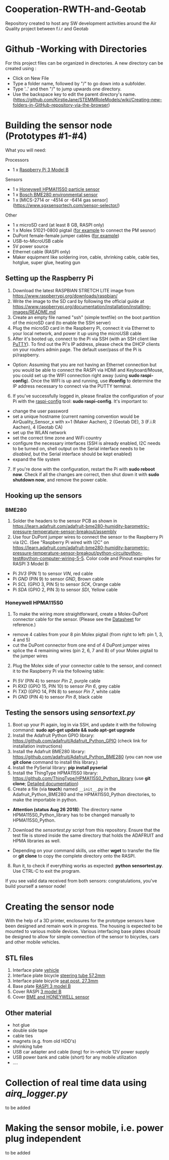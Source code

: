 # Cooperation-RWTH-and-Geotab
Repository created to host any SW development activities around the Air Quality project between f.i.r and Geotab

# Github -Working with Directories
For this project files can be organized in directories. A new directory can be created using : 
- Click on New File
- Type a folder name, followed by "/" to go down into a subfolder.
- Type '..' and then "/" to jump upwards one directory.
- Use the backspace key to edit the parent directory's name. (https://github.com/KirstieJane/STEMMRoleModels/wiki/Creating-new-folders-in-GitHub-repository-via-the-browser)

# Building the sensor node (Prototypes #1-#4)
What you will need:

Processors
- 1 x [Raspberry Pi 3 Model B](https://www.raspberrypi.org/products/raspberry-pi-3-model-b/)

Sensors
- 1 x [Honeywell HPMA115S0 particle sensor](http://www.farnell.com/datasheets/2313714.pdf)
- 1 x [Bosch BME280 environmental sensor](https://www.adafruit.com/product/2652)
- 1 x [MICS-2714 or -4514 or -6414 gas sensor] (https://www.sgxsensortech.com/sensor-selector/)

Other
- 1 x microSD card (at least 8 GB, RASPI only)
- 1 x Molex 51021-0800 pigtail ([for example](https://www.mouser.de/) to connect the PM sesnor)
- DuPont female-female jumper cables ([for example](https://www.amazon.de/Aukru-20cm-female-female-Steckbr%C3%BCcken-Drahtbr%C3%BCcken/dp/B00OL6JZ3C))
- USB-to-MicroUSB cable
- 5V power source
- Ethernet cable (RASPI only)
- Maker equipment like soldering iron, cable, shrinking cable, cable ties, hotglue, super glue, heating gun

## Setting up the Raspberry Pi
1. Download the latest RASPBIAN STRETCH LITE image from https://www.raspberrypi.org/downloads/raspbian/
2. Write the image to the SD card by following the official guide at https://www.raspberrypi.org/documentation/installation/installing-images/README.md
3. Create an empty file named "ssh" (simple textfile) on the boot partition of the microSD card (to enable the SSH server)
4. Plug the microSD card in the Raspberry Pi, connect it via Ethernet to your local network, and power it up using the microUSB cable
5. After it's booted up, connect to the Pi via SSH (with an SSH client like [PuTTY](https://www.putty.org/)). To find out the Pi's IP address, please check the DHCP clients on your routers admin page. The default user/pass of the Pi is pi/raspberry.
  - Option: Assuming that you are not having an Ethernet connection but you would be able to connect the RASPI via HDMI and Keyboard/Mouse, you could set up the WIFI connection right away (using **sudo raspi-config**). Once the WIFI is up and running, use **ifconfig** to determine the IP address necessary to connect via the PUTTY terminal.
6. If you've successfully logged in, please finalize the configuration of your Pi with the [raspi-config](https://www.raspberrypi.org/documentation/configuration/raspi-config.md) tool: **sudo raspi-config**. It's important to:
  - change the user password
  - set a unique hostname (current naming convention would be AirQuality_Sensor_x with x=1 (Maker Aachen), 2 (Geotab DE), 3 (F.i.R Aachen), 4 (Geotab CA)
  - set up the WLAN network
  - set the correct time zone and WiFi country
  - configure the necessary interfaces (SSH is already enabled, I2C needs to be turned on, shell output on the Serial interface needs to be *disabled*, but the Serial interface should be kept enabled)
  - expand the file system
7. If you're done with the configuration, restart the Pi with **sudo reboot now**. Check if all the changes are correct, then shut down it with **sudo shutdown now**, and remove the power cable.

## Hooking up the sensors
### BME280
1. Solder the headers to the sensor PCB as shown in https://learn.adafruit.com/adafruit-bme280-humidity-barometric-pressure-temperature-sensor-breakout/assembly
2. Use four DuPont jumper wires to connect the sensor to the Raspberry Pi via I2C. (See "Raspberry Pi wired with I2C" on https://learn.adafruit.com/adafruit-bme280-humidity-barometric-pressure-temperature-sensor-breakout/python-circuitpython-test#python-computer-wiring-5-5. Color code and Pinout examples for RASPI 3 Model B:
- Pi *3V3* (PIN 1) to sensor *VIN*, red cable
- Pi *GND* (PIN 9) to sensor *GND*, Brown cable
- Pi *SCL* (GPIO 3, PIN 5) to sensor *SCK*, Orange cable
- Pi *SDA* (GPIO 2, PIN 3) to sensor *SDI*, Yellow cable

### Honeywell HPMA115S0
1. To make the wiring more straightforward, create a Molex-DuPont connector cable for the sensor. (Please see the [Datasheet](http://www.farnell.com/datasheets/2313714.pdf) for reference.)
- remove 4 cables from your 8 pin Molex pigtail (from right to left: pin 1, 3, 4 and 5)
- cut the DuPont connector from one end of 4 DuPont jumper wires
- splice the 4 remaining wires (pin 2, 6, 7 and 8) of your Molex pigtail to the jumper wires
2. Plug the Molex side of your connector cable to the sensor, and connect it to the Raspberry Pi via the following table:
- Pi *5V* (PIN 4) to sensor *Pin 2*, purple cable
- Pi *RXD* (GPIO 15, PIN 10) to sensor *Pin 6*, grey cable
- Pi *TXD* (GPIO 14, PIN 8) to sensor *Pin 7*, white cable
- Pi *GND* (PIN 4) to sensor *Pin 8*, black cable

## Testing the sensors using *sensortext.py*
1. Boot up your Pi again, log in via SSH, and update it with the following command: **sudo apt-get update && sudo apt-get upgrade**
2. Install the Adafruit Python GPIO library: https://github.com/adafruit/Adafruit_Python_GPIO (check link for installation instructions)
3. Install the Adafruit BME280 library: https://github.com/adafruit/Adafruit_Python_BME280 (you can now use **git clone** command to install this library.)
4. Install the PySerial library: **pip install pyserial**
5. Install the ThingType HPMA115S0 library: https://github.com/ThingType/HPMA115S0_Python_library (use **git clone**; [Detailed documentation](https://thingtype.com/blog/using-an-hpma115s0-air-particles-sensor-with-a-raspberry-pi/))
6. Create a file (via **touch**) named `__init__`.py in the Adafruit_Python_BME280 and the HPMA115S0_Python directories, to make the importable in python. 
  - **Attention (status Aug 26 2018)**: The directory name HPMA115S0_Python_library has to be changed manually to HPMA115S0_Python.
7. Download the *sensortest.py* script from this repository. Ensure that the test file is stored inside the same directory that holds the ADAFRUIT and HPMA libraries as well. 
- Depending on your command skills, use either **wget** to transfer the file or **git clone** to copy the complete directory onto the RASPI.
8. Run it, to check if everything works as expected: **python sensortest.py**. Use CTRL-C to exit the program.

If you see valid data received from both sensors: congratulations, you've build yourself a sensor node!

# Creating the sensor node
With the help of a 3D printer, enclosures for the prototype sensors have been designed and remain work in progress. The housing is expected to be mounted to various mobile devices. Various interfacing base plates should be designed to allow for simple connection of the sensor to bicycles, cars and other mobile vehicles.

## STL files
1. Interface plate [vehicle](https://www.tinkercad.com/things/4Xz4JrNgmcE/editv2?sharecode=PCdHlDFncot4dArcW4hcWTQBgAOv3JHcGKH7myIfJUY=)
2. Interface plate bicycle [steering tube 57.2mm](https://www.tinkercad.com/things/jzmpo4tGQez/editv2?sharecode=1q4hmiGckp7A3iOZSZWTwA4aEF93UhBmeYaSY_0_uzE=)
3. Interface plate bicycle [seat post. 27.3mm](https://www.tinkercad.com/things/e2KdwUPzHp4-air-quality-bottom-adaptor-bike-seat-post-273mm/editv2?sharecode=tH-ZwkKY2VoDqsauvy4q2hLqFmQomjW-M0TOkkHZojo=)
4. Base plate [RASPI 3 model B](https://www.tinkercad.com/things/1gGCnCky6An-spectacular-allis/edit?&sharecode=RH8EePABKeKxCpGJCp6Acry-V-7am-ZyMxsMLUgiqa0=)
5. Cover RASPI [3 model B](https://www.tinkercad.com/things/88hw1V2CLJA/editv2?sharecode=Jthvr0qztWBviDRTiyt8R4J0hbHZ-XgIrdv957fNIdI=)
6. Cover [BME and HONEYWELL sensor](https://www.tinkercad.com/things/6zZtiDeTbDL/editv2?sharecode=hv0o3lNThIFnXw16Q4WmttxLdtT7ksC8-y0OA-khdSg=)

## Other material
- hot glue
- double side tape
- cable ties
- magnets (e.g. from old HDD's)
- shrinking tube
- USB car adapter and cable (long) for in-vehicle 12V power supply
- USB power bank and cable (short) for any mobile utilization
- ....

# Collection of real time data using *airq_logger.py*
to be added

# Making the sensor mobile, i.e. power plug independent
to be added

